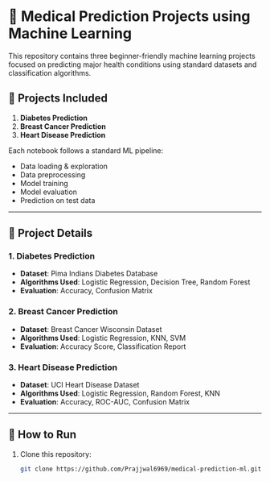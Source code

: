 

# 🧠 Medical Prediction Projects using Machine Learning

This repository contains three beginner-friendly machine learning projects focused on predicting major health conditions using standard datasets and classification algorithms.

## 📂 Projects Included

1. **Diabetes Prediction**
2. **Breast Cancer Prediction**
3. **Heart Disease Prediction**

Each notebook follows a standard ML pipeline:
- Data loading & exploration
- Data preprocessing
- Model training
- Model evaluation
- Prediction on test data

---

## 📌 Project Details

### 1. Diabetes Prediction
- **Dataset**: Pima Indians Diabetes Database
- **Algorithms Used**: Logistic Regression, Decision Tree, Random Forest
- **Evaluation**: Accuracy, Confusion Matrix

### 2. Breast Cancer Prediction
- **Dataset**: Breast Cancer Wisconsin Dataset
- **Algorithms Used**: Logistic Regression, KNN, SVM
- **Evaluation**: Accuracy Score, Classification Report

### 3. Heart Disease Prediction
- **Dataset**: UCI Heart Disease Dataset
- **Algorithms Used**: Logistic Regression, Random Forest, KNN
- **Evaluation**: Accuracy, ROC-AUC, Confusion Matrix

---

## 🚀 How to Run

1. Clone this repository:
   ```bash
   git clone https://github.com/Prajjwal6969/medical-prediction-ml.git
